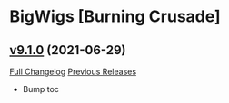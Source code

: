 # BigWigs [Burning Crusade]

## [v9.1.0](https://github.com/BigWigsMods/BigWigs_BurningCrusade/tree/v9.1.0) (2021-06-29)
[Full Changelog](https://github.com/BigWigsMods/BigWigs_BurningCrusade/compare/v9.0.4...v9.1.0) [Previous Releases](https://github.com/BigWigsMods/BigWigs_BurningCrusade/releases)

- Bump toc  
